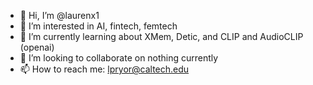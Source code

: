 - 👋 Hi, I’m @laurenx1
- 👀 I’m interested in AI, fintech, femtech
- 🌱 I’m currently learning about XMem, Detic, and CLIP and AudioCLIP (openai)
- 💞️ I’m looking to collaborate on nothing currently
- 📫 How to reach me: lpryor@caltech.edu

<!---
laurenx1/laurenx1 is a ✨ special ✨ repository because its `README.md` (this file) appears on your GitHub profile.
You can click the Preview link to take a look at your changes.
--->
